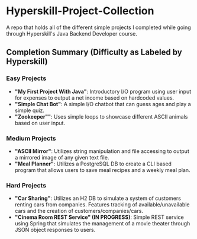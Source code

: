 # Hyperskill-Project-Collection
A repo that holds all of the different simple projects I completed while going through Hyperskill's Java Backend Developer course.

## Completion Summary (Difficulty as Labeled by Hyperskill)

### Easy Projects
* **"My First Project With Java"**: Introductory I/O program using user input for expenses to output a net income based on hardcoded values.
* **"Simple Chat Bot"**: A simple I/O chatbot that can guess ages and play a simple quiz.
* **"Zookeeper""**: Uses simple loops to showcase different ASCII animals based on user input.

### Medium Projects
* **"ASCII Mirror"**: Utilizes string manipulation and file accessing to output a mirrored image of any given text file.
* **"Meal Planner"**: Utilizes a PostgreSQL DB to create a CLI based program that allows users to save meal recipes and a weekly meal plan.

### Hard Projects
* **"Car Sharing"**: Utilizes an H2 DB to simulate a system of customers renting cars from companies. Features tracking of available/unavailable cars and the creation of customers/companies/cars.
* **"Cinema Room REST Service" (IN PROGRESS)**: Simple REST service using Spring that simulates the management of a movie theater through JSON object responses to users.
